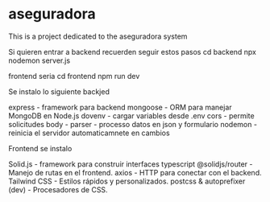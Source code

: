 # aseguradora
This is a project dedicated to the aseguradora system


Si quieren entrar a backend recuerden seguir estos pasos
cd backend
npx nodemon server.js

frontend seria
cd frontend
npm run dev


Se instalo lo siguiente 
backjed

express - framework para backend
mongoose - ORM para manejar MongoDB en Node.js
dovenv - cargar variables desde .env
cors - permite solicitudes 
body - parser - processo datos en json y formulario
nodemon - reinicia el servidor automaticamnete en cambios

Frontend se instalo

Solid.js - framework para construir interfaces typescript 
@solidjs/router - Manejo de rutas en el frontend.
axios -  HTTP para conectar con el backend.
Tailwind CSS - Estilos rápidos y personalizados.
postcss & autoprefixer (dev) - Procesadores de CSS.
